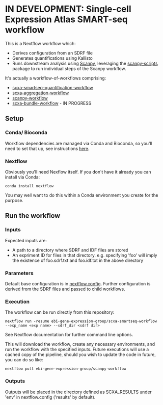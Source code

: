 # IN DEVELOPMENT: Single-cell Expression Atlas SMART-seq workflow

This is a Nextflow workflow which:

 * Derives configuration from an SDRF file
 * Generates quantifications using Kallisto
 * Runs downstream analysis using [Scanpy](https://scanpy.readthedocs.io/en/latest/), leveraging the [scanpy-scripts](https://github.com/ebi-gene-expression-group/scanpy-scripts) package to run individual steps of the Scanpy workflow.

It's actually a workflow-of-workflows comprising:

 * [scxa-smartseq-quantification-workflow](https://github.com/ebi-gene-expression-group/scxa-smartseq-quantification-workflow)
 * [scxa-aggregation-workflow](https://github.com/ebi-gene-expression-group/scxa-aggregation-workflow)
 * [scanpy-workflow](https://github.com/ebi-gene-expression-group/scanpy-workflow)
 * [scxa-bundle-workflow](https://github.com/ebi-gene-expression-group/scxa-bundle-workflow) - IN PROGRESS


## Setup

### Conda/ Bioconda

Workflow dependencies are managed via Conda and Bioconda, so you'll need to set that up, see instructions [here](https://bioconda.github.io/#install-conda). 

### Nextflow

Obviously you'll need Nexflow itself. If you don't have it already you can install via Conda:

```
conda install nextflow
```

You may well want to do this within a Conda environment you create for the purpose.

## Run the workflow

### Inputs

Expected inputs are:

 * A path to a directory where SDRF and IDF files are stored
 * An expriment ID for files in that directory. e.g. specifying 'foo' will imply the existence of foo.sdrf.txt and foo.idf.txt in the above directory 


### Parameters

Default base configuration is in [nextflow.config](nextflow.config). Further configuration is derived from the SDRF files and passed to child workflows.

### Execution

The workflow can be run directly from this repository:

```
nextflow run -resume ebi-gene-expression-group/scxa-smartseq-workflow --exp_name <exp name> --sdrf_dir <sdrf dir> 
```

See Nextflow documentation for further command line options.

This will download the workflow, create any necessary environments, and run the workflow with the specified inputs. Future executions will use a cached copy of the pipeline, should you wish to update the code in future, you can do so like:

```
nextflow pull ebi-gene-expression-group/scanpy-workflow
```

### Outputs

Outputs will be placed in the directory defined as SCXA_RESULTS under 'env' in nextflow.config ('results' by default).
